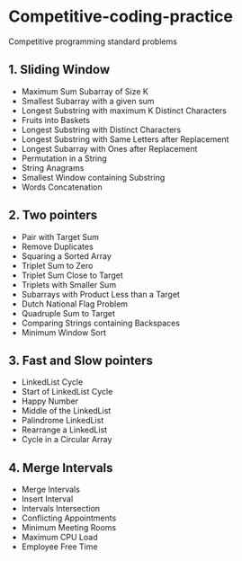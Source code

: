 # Competitive-coding-practice
Competitive programming standard problems

## 1. Sliding Window
* Maximum Sum Subarray of Size K 
* Smallest Subarray with a given sum 
* Longest Substring with maximum K Distinct Characters 
* Fruits into Baskets 
* Longest Substring with Distinct Characters 
* Longest Substring with Same Letters after Replacement 
* Longest Subarray with Ones after Replacement 
* Permutation in a String
* String Anagrams
* Smallest Window containing Substring
* Words Concatenation


## 2. Two pointers
* Pair with Target Sum 
* Remove Duplicates
* Squaring a Sorted Array
* Triplet Sum to Zero 
* Triplet Sum Close to Target 
* Triplets with Smaller Sum 
* Subarrays with Product Less than a Target 
* Dutch National Flag Problem 
* Quadruple Sum to Target
* Comparing Strings containing Backspaces
* Minimum Window Sort


## 3. Fast and Slow pointers
* LinkedList Cycle 
* Start of LinkedList Cycle 
* Happy Number 
* Middle of the LinkedList 
* Palindrome LinkedList
* Rearrange a LinkedList
* Cycle in a Circular Array


## 4. Merge Intervals
* Merge Intervals 
* Insert Interval 
* Intervals Intersection 
* Conflicting Appointments 
* Minimum Meeting Rooms
* Maximum CPU Load
* Employee Free Time

